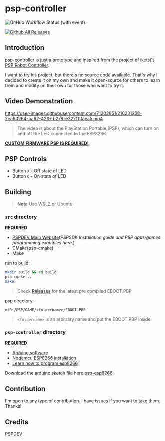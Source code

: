 # psp-controller

![GitHub Workflow Status (with event)](https://img.shields.io/github/actions/workflow/status/diamant3/psp-controller/build.yml)

[![Github All Releases](https://img.shields.io/github/downloads/diamant3/psp-controller/total.svg)]()

## Introduction

psp-controller is just a prototype and inspired from the project of [iketsj's PSP Robot Controller](https://www.youtube.com/watch?v=do1674d6Rbo). 

I want to try his project, but there's no source code available. That's why I decided to create it on my own and make it open-source for others to learn from and modify on their own for those who want to try it.

## Video Demonstration

https://user-images.githubusercontent.com/71203851/210231258-2ea60264-ba62-42f9-b278-e22711ffaea5.mp4

> The video is about the PlayStation Portable (PSP), which can turn on and off the LED connected to the ESP8266.

[**CUSTOM FIRMWARE PSP IS REQUIRED!**](https://revive.today/psp/cfw/)

## PSP Controls

- Button ``X`` - Off state of LED
- Button ``O`` - On state of LED

## Building

> **Note**
> Use WSL2 or Ubuntu

### `src` directory

**REQUIRED**

- [PSPDEV Main Website](https://pspdev.github.io/)(*PSPSDK Installation guide and PSP apps/games programming examples here*.)
- CMake(psp-cmake)
- Make

run to build:

```bash
mkdir build && cd build
psp-cmake ..
make
```
> Check [Releases](https://github.com/diamant3/psp-controller/releases) for the latest pre compiled EBOOT.PBP

psp directory:

```
ms0:/PSP/GAME/<foldername>/EBOOT.PBP
```

> `<foldername>` is an arbitrary name and put the EBOOT.PBP inside

### `psp-controller` directory

**REQUIRED**

- [Arduino software](https://www.arduino.cc/en/software#future-version-of-the-arduino-ide)
- [Nodemcu ESP8266 installation](https://randomnerdtutorials.com/how-to-install-esp8266-board-arduino-ide/)
- [Learn how to program esp8266](https://www.instructables.com/Getting-Started-With-ESP8266LiLon-NodeMCU-V3Flashi/)

Download the arduino sketch file here [psp-esp8266](https://github.com/diamant3/psp-controller/blob/main/psp-controller/psp-controller.ino)

## Contribution

I'm open to any type of contribution. I have issues if you want to take them. Thanks!

## Credits

[PSPDEV](https://github.com/pspdev/)
